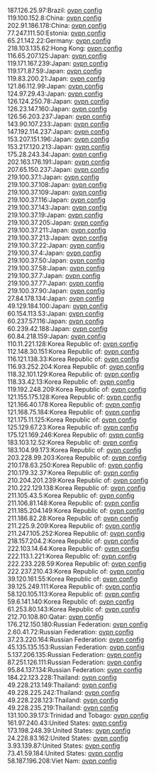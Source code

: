 187.126.25.97:Brazil: [ovpn config](vpn/187_126_25_97.ovpn)  
119.100.152.8:China: [ovpn config](vpn/119_100_152_8.ovpn)  
202.91.186.178:China: [ovpn config](vpn/202_91_186_178.ovpn)  
77.247.111.50:Estonia: [ovpn config](vpn/77_247_111_50.ovpn)  
65.21.142.22:Germany: [ovpn config](vpn/65_21_142_22.ovpn)  
218.103.135.62:Hong Kong: [ovpn config](vpn/218_103_135_62.ovpn)  
116.65.207.125:Japan: [ovpn config](vpn/116_65_207_125.ovpn)  
119.171.167.239:Japan: [ovpn config](vpn/119_171_167_239.ovpn)  
119.171.87.59:Japan: [ovpn config](vpn/119_171_87_59.ovpn)  
119.83.200.21:Japan: [ovpn config](vpn/119_83_200_21.ovpn)  
121.86.112.99:Japan: [ovpn config](vpn/121_86_112_99.ovpn)  
124.97.29.43:Japan: [ovpn config](vpn/124_97_29_43.ovpn)  
126.124.250.78:Japan: [ovpn config](vpn/126_124_250_78.ovpn)  
126.23.147.160:Japan: [ovpn config](vpn/126_23_147_160.ovpn)  
126.56.203.237:Japan: [ovpn config](vpn/126_56_203_237.ovpn)  
143.90.107.233:Japan: [ovpn config](vpn/143_90_107_233.ovpn)  
147.192.114.237:Japan: [ovpn config](vpn/147_192_114_237.ovpn)  
153.207.151.196:Japan: [ovpn config](vpn/153_207_151_196.ovpn)  
153.217.120.213:Japan: [ovpn config](vpn/153_217_120_213.ovpn)  
175.28.243.34:Japan: [ovpn config](vpn/175_28_243_34.ovpn)  
202.163.176.191:Japan: [ovpn config](vpn/202_163_176_191.ovpn)  
207.65.150.237:Japan: [ovpn config](vpn/207_65_150_237.ovpn)  
219.100.37.1:Japan: [ovpn config](vpn/219_100_37_1.ovpn)  
219.100.37.108:Japan: [ovpn config](vpn/219_100_37_108.ovpn)  
219.100.37.109:Japan: [ovpn config](vpn/219_100_37_109.ovpn)  
219.100.37.116:Japan: [ovpn config](vpn/219_100_37_116.ovpn)  
219.100.37.143:Japan: [ovpn config](vpn/219_100_37_143.ovpn)  
219.100.37.19:Japan: [ovpn config](vpn/219_100_37_19.ovpn)  
219.100.37.205:Japan: [ovpn config](vpn/219_100_37_205.ovpn)  
219.100.37.211:Japan: [ovpn config](vpn/219_100_37_211.ovpn)  
219.100.37.213:Japan: [ovpn config](vpn/219_100_37_213.ovpn)  
219.100.37.22:Japan: [ovpn config](vpn/219_100_37_22.ovpn)  
219.100.37.4:Japan: [ovpn config](vpn/219_100_37_4.ovpn)  
219.100.37.50:Japan: [ovpn config](vpn/219_100_37_50.ovpn)  
219.100.37.58:Japan: [ovpn config](vpn/219_100_37_58.ovpn)  
219.100.37.7:Japan: [ovpn config](vpn/219_100_37_7.ovpn)  
219.100.37.77:Japan: [ovpn config](vpn/219_100_37_77.ovpn)  
219.100.37.90:Japan: [ovpn config](vpn/219_100_37_90.ovpn)  
27.84.178.134:Japan: [ovpn config](vpn/27_84_178_134.ovpn)  
49.129.184.100:Japan: [ovpn config](vpn/49_129_184_100.ovpn)  
60.154.113.53:Japan: [ovpn config](vpn/60_154_113_53.ovpn)  
60.237.57.116:Japan: [ovpn config](vpn/60_237_57_116.ovpn)  
60.239.42.188:Japan: [ovpn config](vpn/60_239_42_188.ovpn)  
60.84.218.159:Japan: [ovpn config](vpn/60_84_218_159.ovpn)  
110.11.221.128:Korea Republic of: [ovpn config](vpn/110_11_221_128.ovpn)  
112.148.30.151:Korea Republic of: [ovpn config](vpn/112_148_30_151.ovpn)  
116.121.138.33:Korea Republic of: [ovpn config](vpn/116_121_138_33.ovpn)  
116.93.252.204:Korea Republic of: [ovpn config](vpn/116_93_252_204.ovpn)  
118.32.101.129:Korea Republic of: [ovpn config](vpn/118_32_101_129.ovpn)  
118.33.42.13:Korea Republic of: [ovpn config](vpn/118_33_42_13.ovpn)  
119.192.248.209:Korea Republic of: [ovpn config](vpn/119_192_248_209.ovpn)  
121.155.175.128:Korea Republic of: [ovpn config](vpn/121_155_175_128.ovpn)  
121.166.40.178:Korea Republic of: [ovpn config](vpn/121_166_40_178.ovpn)  
121.168.75.184:Korea Republic of: [ovpn config](vpn/121_168_75_184.ovpn)  
121.175.11.125:Korea Republic of: [ovpn config](vpn/121_175_11_125.ovpn)  
125.129.67.23:Korea Republic of: [ovpn config](vpn/125_129_67_23.ovpn)  
175.121.169.246:Korea Republic of: [ovpn config](vpn/175_121_169_246.ovpn)  
183.103.12.52:Korea Republic of: [ovpn config](vpn/183_103_12_52.ovpn)  
183.104.99.173:Korea Republic of: [ovpn config](vpn/183_104_99_173.ovpn)  
203.228.99.203:Korea Republic of: [ovpn config](vpn/203_228_99_203.ovpn)  
210.178.63.250:Korea Republic of: [ovpn config](vpn/210_178_63_250.ovpn)  
210.179.32.37:Korea Republic of: [ovpn config](vpn/210_179_32_37.ovpn)  
210.204.201.239:Korea Republic of: [ovpn config](vpn/210_204_201_239.ovpn)  
210.222.129.138:Korea Republic of: [ovpn config](vpn/210_222_129_138.ovpn)  
211.105.43.5:Korea Republic of: [ovpn config](vpn/211_105_43_5.ovpn)  
211.106.81.148:Korea Republic of: [ovpn config](vpn/211_106_81_148.ovpn)  
211.185.204.149:Korea Republic of: [ovpn config](vpn/211_185_204_149.ovpn)  
211.186.82.28:Korea Republic of: [ovpn config](vpn/211_186_82_28.ovpn)  
211.225.9.209:Korea Republic of: [ovpn config](vpn/211_225_9_209.ovpn)  
211.247.105.252:Korea Republic of: [ovpn config](vpn/211_247_105_252.ovpn)  
218.157.204.2:Korea Republic of: [ovpn config](vpn/218_157_204_2.ovpn)  
222.103.14.64:Korea Republic of: [ovpn config](vpn/222_103_14_64.ovpn)  
222.113.1.221:Korea Republic of: [ovpn config](vpn/222_113_1_221.ovpn)  
222.233.228.59:Korea Republic of: [ovpn config](vpn/222_233_228_59.ovpn)  
222.237.210.43:Korea Republic of: [ovpn config](vpn/222_237_210_43.ovpn)  
39.120.161.55:Korea Republic of: [ovpn config](vpn/39_120_161_55.ovpn)  
39.125.249.111:Korea Republic of: [ovpn config](vpn/39_125_249_111.ovpn)  
58.120.105.113:Korea Republic of: [ovpn config](vpn/58_120_105_113.ovpn)  
59.6.141.140:Korea Republic of: [ovpn config](vpn/59_6_141_140.ovpn)  
61.253.80.143:Korea Republic of: [ovpn config](vpn/61_253_80_143.ovpn)  
212.70.108.80:Qatar: [ovpn config](vpn/212_70_108_80.ovpn)  
176.212.150.180:Russian Federation: [ovpn config](vpn/176_212_150_180.ovpn)  
2.60.41.72:Russian Federation: [ovpn config](vpn/2_60_41_72.ovpn)  
37.23.220.164:Russian Federation: [ovpn config](vpn/37_23_220_164.ovpn)  
45.135.135.153:Russian Federation: [ovpn config](vpn/45_135_135_153.ovpn)  
5.137.206.135:Russian Federation: [ovpn config](vpn/5_137_206_135.ovpn)  
87.251.126.111:Russian Federation: [ovpn config](vpn/87_251_126_111.ovpn)  
95.84.137.134:Russian Federation: [ovpn config](vpn/95_84_137_134.ovpn)  
184.22.123.228:Thailand: [ovpn config](vpn/184_22_123_228.ovpn)  
49.228.213.149:Thailand: [ovpn config](vpn/49_228_213_149.ovpn)  
49.228.225.242:Thailand: [ovpn config](vpn/49_228_225_242.ovpn)  
49.228.228.123:Thailand: [ovpn config](vpn/49_228_228_123.ovpn)  
49.228.235.219:Thailand: [ovpn config](vpn/49_228_235_219.ovpn)  
131.100.39.173:Trinidad and Tobago: [ovpn config](vpn/131_100_39_173.ovpn)  
161.97.240.43:United States: [ovpn config](vpn/161_97_240_43.ovpn)  
173.198.248.39:United States: [ovpn config](vpn/173_198_248_39.ovpn)  
24.228.83.162:United States: [ovpn config](vpn/24_228_83_162.ovpn)  
3.93.139.87:United States: [ovpn config](vpn/3_93_139_87.ovpn)  
73.41.59.184:United States: [ovpn config](vpn/73_41_59_184.ovpn)  
58.187.196.208:Viet Nam: [ovpn config](vpn/58_187_196_208.ovpn)  
